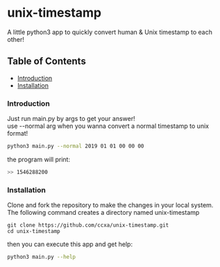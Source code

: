 # unix-timestamp

A little python3 app to quickly convert human & Unix timestamp to each other!

## Table of Contents

- [Introduction](#introduction)
- [Installation](#installation)

### Introduction

Just run main.py by args to get your answer!<br>
use --normal arg when you wanna convert a normal timestamp to unix format!
```bash
python3 main.py --normal 2019 01 01 00 00 00
```
the program will print:
```bash
>> 1546288200
```

### Installation

Clone and fork the repository to make the changes in your local system.
The following command creates a directory named unix-timestamp<br>

```git-bash
git clone https://github.com/ccxa/unix-timestamp.git
cd unix-timestamp
```
then you can execute this app and get help:

```bash
python3 main.py --help
```

